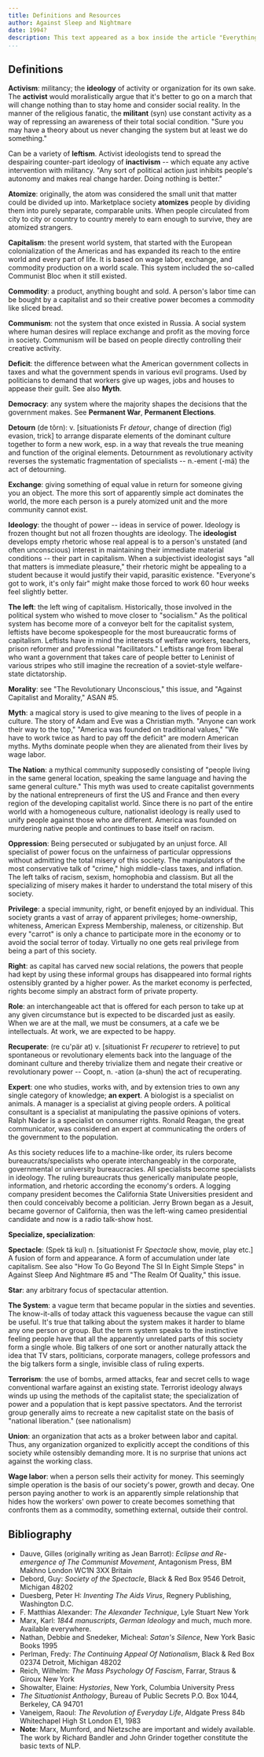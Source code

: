 ```yaml
---
title: Definitions and Resources
author: Against Sleep and Nightmare
date: 1994?
description: This text appeared as a box inside the article "Everything is True and Nothing is Permitted" in Against Sleep and Nightmare 6 (2000?), but mirrors almost exactly "Definitions and Resources" from Against Sleep and Nightmare 5 (1994?), both of which are available at http://www.againstsleepandnightmare.net/ASAN/welcome.html
...
```


## Definitions

**Activism**: militancy; the **ideology** of activity or organization for its own sake. The **activist** would moralistically argue that it's better to go on a march that will change nothing than to stay home and consider social reality. In the manner of the religious fanatic, the **militant** (syn) use constant activity as a way of repressing an awareness of their total social condition. "Sure you may have a theory about us never changing the system but at least we do something."

Can be a variety of **leftism**. Activist ideologists tend to spread the despairing counter-part ideology of **inactivism** -- which equate any active intervention with militancy. "Any sort of political action just inhibits people's autonomy and makes real change harder. Doing nothing is better."

**Atomize**: originally, the atom was considered the small unit that matter could be divided up into. Marketplace society **atomizes** people by dividing them into purely separate, comparable units. When people circulated from city to city or country to country merely to earn enough to survive, they are atomized strangers.

**Capitalism**: the present world system, that started with the European colonialization of the Americas and has expanded its reach to the entire world and every part of life. It is based on wage labor, exchange, and commodity production on a world scale. This system included the so-called Communist Bloc when it still existed.

**Commodity**: a product, anything bought and sold. A person's labor time can be bought by a capitalist and so their creative power becomes a commodity like sliced bread.

**Communism**: not the system that once existed in Russia. A social system where human desires will replace exchange and profit as the moving force in society. Communism will be based on people directly controlling their creative activity.

**Deficit**: the difference between what the American government collects in taxes and what the government spends in various evil programs. Used by politicians to demand that workers give up wages, jobs and houses to appease their guilt. See also **Myth**.

**Democracy**: any system where the majority shapes the decisions that the government makes. See **Permanent War**, **Permanent Elections**.

**Detourn** (de tôrn): v. [situationists Fr _detour_, change of direction (fig) evasion, trick] to arrange disparate elements of the dominant culture together to form a new work, esp. in a way that reveals the true meaning and function of the original elements. Detournment as revolutionary activity reverses the systematic fragmentation of specialists -- n.-ement (-mä) the act of detourning.

**Exchange**: giving something of equal value in return for someone giving you an object. The more this sort of apparently simple act dominates the world, the more each person is a purely atomized unit and the more community cannot exist.

**Ideology**: the thought of power -- ideas in service of power. Ideology is frozen thought but not all frozen thoughts are ideology. The **ideologist** develops empty rhetoric whose real appeal is to a person's unstated (and often unconscious) interest in maintaining their immediate material conditions -- their part in capitalism. When a subjectivist ideologist says "all that matters is immediate pleasure," their rhetoric might be appealing to a student because it would justify their vapid, parasitic existence. "Everyone's got to work, it's only fair" might make those forced to work 60 hour weeks feel slightly better.

**The left**: the left wing of capitalism. Historically, those involved in the political system who wished to move closer to "socialism." As the political system has become more of a conveyor belt for the capitalist system, leftists have become spokespeople for the most bureaucratic forms of capitalism. Leftists have in mind the interests of welfare workers, teachers, prison reformer and professional "facilitators." Leftists range from liberal who want a government that takes care of people better to Leninist of various stripes who still imagine the recreation of a soviet-style welfare-state dictatorship.

**Morality**: see "The Revolutionary Unconscious," this issue, and "Against Capitalist and Morality," ASAN #5.

**Myth**: a magical story is used to give meaning to the lives of people in a culture. The story of Adam and Eve was a Christian myth. "Anyone can work their way to the top," "America was founded on traditional values," "We have to work twice as hard to pay off the deficit" are modern American myths. Myths dominate people when they are alienated from their lives by wage labor.

**The Nation**: a mythical community supposedly consisting of "people living in the same general location, speaking the same language and having the same general culture." This myth was used to create capitalist governments by the national entrepreneurs of first the US and France and then every region of the developing capitalist world. Since there is no part of the entire world with a homogeneous culture, nationalist ideology is really used to unify people against those who are different. America was founded on murdering native people and continues to base itself on racism.

**Oppression**: Being persecuted or subjugated by an unjust force. All specialist of power focus on the unfairness of particular oppressions without admitting the total misery of this society. The manipulators of the most conservative talk of "crime," high middle-class taxes, and inflation. The left talks of racism, sexism, homophobia and classism. But all the specializing of misery makes it harder to understand the total misery of this society.

**Privilege**: a special immunity, right, or benefit enjoyed by an individual. This society grants a vast of array of apparent privileges; home-ownership, whiteness, American Express Membership, maleness, or citizenship. But every "carrot" is only a chance to participate more in the economy or to avoid the social terror of today. Virtually no one gets real privilege from being a part of this society.

**Right**: as capital has carved new social relations, the powers that people had kept by using these informal groups has disappeared into formal rights ostensibly granted by a higher power. As the market economy is perfected, rights become simply an abstract form of private property.

**Role**: an interchangeable act that is offered for each person to take up at any given circumstance but is expected to be discarded just as easily. When we are at the mall, we must be consumers, at a cafe we be intellectuals. At work, we are expected to be happy.

**Recuperate**: (re cu'pär at) v. [situationist Fr _recuperer_ to retrieve] to put spontaneous or revolutionary elements back into the language of the dominant culture and thereby trivialize them and negate their creative or revolutionary power -- Coopt, n. -ation (a-shun) the act of recuperating.

**Expert**: one who studies, works with, and by extension tries to own any single category of knowledge; **an expert**. A biologist is a specialist on animals. A manager is a specialist at giving people orders. A political consultant is a specialist at manipulating the passive opinions of voters. Ralph Nader is a specialist on consumer rights. Ronald Reagan, the great communicator, was considered an expert at communicating the orders of the government to the population.

As this society reduces life to a machine-like order, its rulers become bureaucrats/specialists who operate interchangeably in the corporate, governmental or university bureaucracies. All specialists become specialists in ideology. The ruling bureaucrats thus generically manipulate people, information, and rhetoric according the economy's orders. A logging company president becomes the California State Universities president and then could conceivably become a politician. Jerry Brown began as a Jesuit, became governor of California, then was the left-wing cameo presidential candidate and now is a radio talk-show host.

**Specialize, specialization**:

**Spectacle**: (Spek tä kul) n. [situationist Fr _Spectacle_ show, movie, play etc.] A fusion of form and appearance. A form of accumulation under late capitalism. See also "How To Go Beyond The SI In Eight Simple Steps" in Against Sleep And Nightmare #5 and "The Realm Of Quality," this issue.

**Star**: any arbitrary focus of spectacular attention.

**The System**: a vague term that became popular in the sixties and seventies. The know-it-alls of today attack this vagueness because the vague can still be useful. It's true that talking about the system makes it harder to blame any one person or group. But the term system speaks to the instinctive feeling people have that all the apparently unrelated parts of this society form a single whole. Big talkers of one sort or another naturally attack the idea that TV stars, politicians, corporate managers, college professors and the big talkers form a single, invisible class of ruling experts.

**Terrorism**: the use of bombs, armed attacks, fear and secret cells to wage conventional warfare against an existing state. Terrorist ideology always winds up using the methods of the capitalist state; the specialization of power and a population that is kept passive spectators. And the terrorist group generally aims to recreate a new capitalist state on the basis of "national liberation." (see nationalism)

**Union**: an organization that acts as a broker between labor and capital. Thus, any organization organized to explicitly accept the conditions of this society while ostensibly demanding more. It is no surprise that unions act against the working class.

**Wage labor**: when a person sells their activity for money. This seemingly simple operation is the basis of our society's power, growth and decay. One person paying another to work is an apparently simple relationship that hides how the workers' own power to create becomes something that confronts them as a commodity, something external, outside their control.

## Bibliography

* Dauve, Gilles (originally writing as Jean Barrot): _Eclipse and Re-emergence of The Communist Movement_, Antagonism Press, BM Makhno London WC1N 3XX Britain
* Debord, Guy: _Society of the Spectacle_, Black & Red Box 9546 Detroit, Michigan 48202
* Duesberg, Peter H: _Inventing The Aids Virus_, Regnery Publishing, Washington D.C.
* F. Matthias Alexander: _The Alexander Technique_, Lyle Stuart New York
* Marx, Karl: _1844 manuscripts_, _German Ideology_ and much, much more. Available everywhere.
* Nathan, Debbie and Snedeker, Micheal: _Satan's Silence_, New York Basic Books 1995
* Perlman, Fredy: _The Continuing Appeal Of Nationalism_, Black & Red Box 02374 Detroit, Michigan 48202
* Reich, Wilhelm: _The Mass Psychology Of Fascism_, Farrar, Straus & Giroux New York
* Showalter, Elaine: _Hystories_, New York, Columbia University Press
* _The Situationist Anthology_, Bureau of Public Secrets P.O. Box 1044, Berkeley, CA 94701
* Vaneigem, Raoul: _The Revolution of Everyday Life_, Aldgate Press 84b Whitechapel High St London E1, 1983
* **Note**: Marx, Mumford, and Nietzsche are important and widely available. The work by Richard Bandler and John Grinder together constitute the basic texts of NLP.


